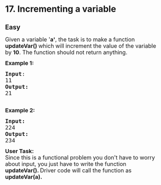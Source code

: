 # 17. Incrementing a variable
## Easy 
<div class="problem-statement">
                <p></p><p><span style="font-size:18px">Given a&nbsp;variable '<strong>a'</strong>, the task is to make a&nbsp;function <strong>updateVar() </strong>which will increment the value of the variable by <strong>10</strong>. The function should not return&nbsp;anything.</span></p>

<p><span style="font-size:18px"><strong>Example 1:</strong></span></p>

<pre><span style="font-size:18px"><strong>Input</strong>:
11
<strong>Output:</strong> 
21

</span></pre>

<p><span style="font-size:18px"><strong>Example 2:</strong></span></p>

<pre><span style="font-size:18px"><strong>Input:</strong>
224
<strong>Output:
</strong>234</span></pre>

<p><span style="font-size:18px"><strong>User Task:</strong><br>
Since this is a functional problem you don't have to worry about input, you just have to write the function <strong>updateVar(). </strong>Driver code will call the function as<strong> updateVar(a).</strong></span></p>
 <p></p>
            </div>